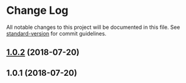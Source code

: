 # Change Log

All notable changes to this project will be documented in this file. See [standard-version](https://github.com/conventional-changelog/standard-version) for commit guidelines.

<a name="1.0.2"></a>
## [1.0.2](https://github.com/Evolvus/evolvus-application/compare/v1.0.1...v1.0.2) (2018-07-20)



<a name="1.0.1"></a>
## 1.0.1 (2018-07-20)
